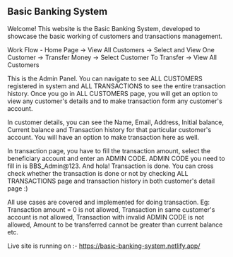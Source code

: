 ## Basic Banking System
Welcome! This website is the Basic Banking System, developed to showcase the basic working of customers and transactions management.

Work Flow - Home Page → View All Customers → Select and View One Customer → Transfer Money → Select Customer To Transfer → View All Customers

This is the Admin Panel. You can navigate to see ALL CUSTOMERS registered in system and ALL TRANSACTIONS to see the entire transaction history. Once you go in ALL CUSTOMERS page, you will get an option to view any customer's details and to make transaction form any customer's account.

In customer details, you can see the Name, Email, Address, Initial balance, Current balance and Transaction history for that particular customer's account. You will have an option to make transaction here as well.

In transaction page, you have to fill the transaction amount, select the beneficiary account and enter an ADMIN CODE. ADMIN CODE you need to fill in is BBS_Admin@123. And hola! Transaction is done. You can cross check whether the transaction is done or not by checking ALL TRANSACTIONS page and transaction history in both customer's detail page :)

All use cases are covered and implemented for doing transaction. Eg: Transaction amount = 0 is not allowed, Transaction in same customer's account is not allowed, Transaction with invalid ADMIN CODE is not allowed, Amount to be transferred cannot be greater than current balance etc.

Live site is running on :- https://basic-banking-system.netlify.app/
